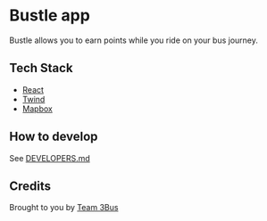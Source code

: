 # Bustle app

Bustle allows you to earn points while you ride on your bus journey.


## Tech Stack
- [React](https://reactjs.org/)
- [Twind](https://twind.dev)
- [Mapbox](https://www.mapbox.com/)

## How to develop
See [DEVELOPERS.md](DEVELOPERS.md)

## Credits
Brought to you by [Team 3Bus](https://github.com/3bus)
